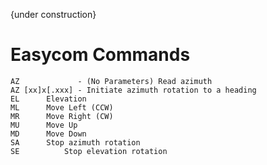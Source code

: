 {under construction}

# Easycom Commands

    AZ             - (No Parameters) Read azimuth
    AZ [xx]x[.xxx] - Initiate azimuth rotation to a heading	
    EL		Elevation
    ML		Move Left (CCW)
    MR		Move Right (CW)
    MU		Move Up
    MD		Move Down
    SA		Stop azimuth rotation
    SE          Stop elevation rotation
